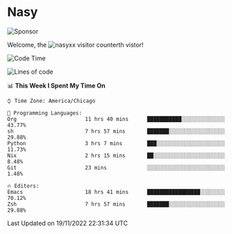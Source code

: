 # Nasy

<!--
<p align="center">
<img height="200" src="https://github-readme-stats.vercel.app/api?username=nasyxx&count_private=true&show_icons=true&theme=dracula&include_all_commits=true"/>
<img height="200" src="https://github-readme-stats.vercel.app/api/top-langs/?username=nasyxx&theme=dracula&hide=html,jupyter+notebook&count_private=true&show_icons=true"/>
</p>

  
----------------
-->

![Sponsor](https://img.shields.io/static/v1.svg?label=Sponsor&message=%E2%9D%A4&logo=GitHub&style=flat&color=pink)
 
Welcome, the ![nasyxx visitor counter](https://count.getloli.com/get/@nasyxx?theme=rule34)th vistor!
 
<!--START_SECTION:waka-->
![Code Time](http://img.shields.io/badge/Code%20Time-2%2C853%20hrs%2032%20mins-blue)

![Lines of code](https://img.shields.io/badge/From%20Hello%20World%20I%27ve%20Written-5%20Million%20lines%20of%20code-blue)

📊 **This Week I Spent My Time On** 

```text
⌚︎ Time Zone: America/Chicago

💬 Programming Languages: 
Org                      11 hrs 40 mins      ███████████░░░░░░░░░░░░░░   43.77% 
sh                       7 hrs 57 mins       ███████░░░░░░░░░░░░░░░░░░   29.88% 
Python                   3 hrs 7 mins        ███░░░░░░░░░░░░░░░░░░░░░░   11.73% 
Nix                      2 hrs 15 mins       ██░░░░░░░░░░░░░░░░░░░░░░░   8.48% 
Git                      23 mins             ░░░░░░░░░░░░░░░░░░░░░░░░░   1.48%

🔥 Editors: 
Emacs                    18 hrs 41 mins      █████████████████░░░░░░░░   70.12% 
Zsh                      7 hrs 57 mins       ███████░░░░░░░░░░░░░░░░░░   29.88%

```


 Last Updated on 19/11/2022 22:31:34 UTC
<!--END_SECTION:waka-->

<!-- ![visitors](https://visitor-badge.laobi.icu/badge?page_id=nasyxx.nasyxx) -->
